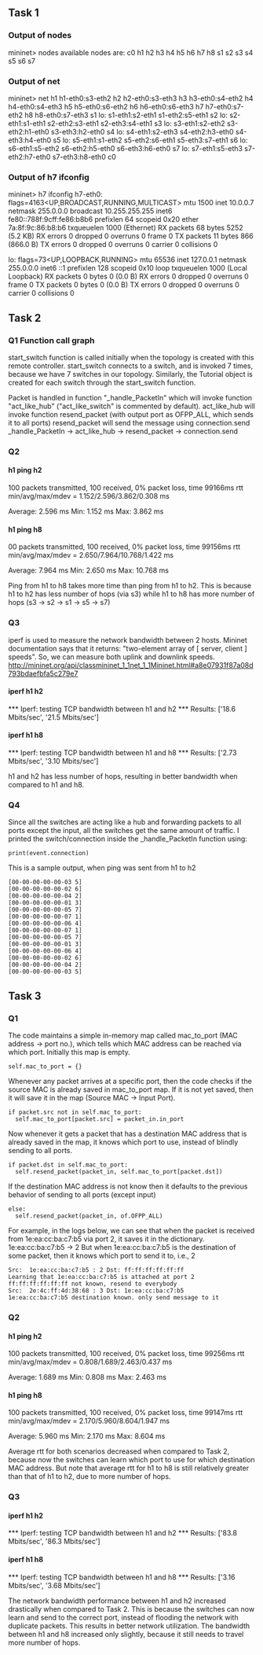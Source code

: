## Task 1
### Output of nodes

mininet> nodes
available nodes are: 
c0 h1 h2 h3 h4 h5 h6 h7 h8 s1 s2 s3 s4 s5 s6 s7

### Output of net

mininet> net
h1 h1-eth0:s3-eth2
h2 h2-eth0:s3-eth3
h3 h3-eth0:s4-eth2
h4 h4-eth0:s4-eth3
h5 h5-eth0:s6-eth2
h6 h6-eth0:s6-eth3
h7 h7-eth0:s7-eth2
h8 h8-eth0:s7-eth3
s1 lo:  s1-eth1:s2-eth1 s1-eth2:s5-eth1
s2 lo:  s2-eth1:s1-eth1 s2-eth2:s3-eth1 s2-eth3:s4-eth1
s3 lo:  s3-eth1:s2-eth2 s3-eth2:h1-eth0 s3-eth3:h2-eth0
s4 lo:  s4-eth1:s2-eth3 s4-eth2:h3-eth0 s4-eth3:h4-eth0
s5 lo:  s5-eth1:s1-eth2 s5-eth2:s6-eth1 s5-eth3:s7-eth1
s6 lo:  s6-eth1:s5-eth2 s6-eth2:h5-eth0 s6-eth3:h6-eth0
s7 lo:  s7-eth1:s5-eth3 s7-eth2:h7-eth0 s7-eth3:h8-eth0
c0

### Output of h7 ifconfig

mininet> h7 ifconfig
h7-eth0: flags=4163<UP,BROADCAST,RUNNING,MULTICAST>  mtu 1500
        inet 10.0.0.7  netmask 255.0.0.0  broadcast 10.255.255.255
        inet6 fe80::788f:9cff:fe86:b8b6  prefixlen 64  scopeid 0x20<link>
        ether 7a:8f:9c:86:b8:b6  txqueuelen 1000  (Ethernet)
        RX packets 68  bytes 5252 (5.2 KB)
        RX errors 0  dropped 0  overruns 0  frame 0
        TX packets 11  bytes 866 (866.0 B)
        TX errors 0  dropped 0 overruns 0  carrier 0  collisions 0

lo: flags=73<UP,LOOPBACK,RUNNING>  mtu 65536
        inet 127.0.0.1  netmask 255.0.0.0
        inet6 ::1  prefixlen 128  scopeid 0x10<host>
        loop  txqueuelen 1000  (Local Loopback)
        RX packets 0  bytes 0 (0.0 B)
        RX errors 0  dropped 0  overruns 0  frame 0
        TX packets 0  bytes 0 (0.0 B)
        TX errors 0  dropped 0 overruns 0  carrier 0  collisions 0

## Task 2

### Q1 Function call graph
start_switch function is called initially when the topology is created with this remote controller.
start_switch connects to a switch, and is invoked 7 times, because we have 7 switches in our topology.
Similarly, the Tutorial object is created for each switch through the start_switch function.

Packet is handled in function "_handle_PacketIn" which will invoke function "act_like_hub" ("act_like_switch" is commented by default).
act_like_hub will invoke function resend_packet (with output port as OFPP_ALL, which sends it to all ports)
resend_packet will send the message using connection.send
_handle_PacketIn -> act_like_hub -> resend_packet -> connection.send

### Q2
#### h1 ping h2
100 packets transmitted, 100 received, 0% packet loss, time 99166ms
rtt min/avg/max/mdev = 1.152/2.596/3.862/0.308 ms

Average: 2.596 ms
Min: 1.152 ms
Max: 3.862 ms

#### h1 ping h8
00 packets transmitted, 100 received, 0% packet loss, time 99156ms
rtt min/avg/max/mdev = 2.650/7.964/10.768/1.422 ms

Average: 7.964 ms
Min: 2.650 ms
Max: 10.768 ms

Ping from h1 to h8 takes more time than ping from h1 to h2.
This is because h1 to h2 has less number of hops (via s3) while h1 to h8 has more number of hops (s3 -> s2 -> s1 -> s5 -> s7)

### Q3
iperf is used to measure the network bandwidth between 2 hosts.
Mininet documentation says that it returns: "two-element array of [ server, client ] speeds".
So, we can measure both uplink and downlink speeds.
http://mininet.org/api/classmininet_1_1net_1_1Mininet.html#a8e07931f87a08d793bdaefbfa5c279e7

#### iperf h1 h2
*** Iperf: testing TCP bandwidth between h1 and h2 
*** Results: ['18.6 Mbits/sec', '21.5 Mbits/sec']

#### iperf h1 h8
*** Iperf: testing TCP bandwidth between h1 and h8 
*** Results: ['2.73 Mbits/sec', '3.10 Mbits/sec']

h1 and h2 has less number of hops, resulting in better bandwidth when compared to h1 and h8.

### Q4
Since all the switches are acting like a hub and forwarding packets to all ports except the input, all the switches get the same amount of traffic.
I printed the switch/connection inside the _handle_PacketIn function using:
```
print(event.connection)
```

This is a sample output, when ping was sent from h1 to h2
```
[00-00-00-00-00-03 5]
[00-00-00-00-00-02 6]
[00-00-00-00-00-04 2]
[00-00-00-00-00-01 3]
[00-00-00-00-00-05 7]
[00-00-00-00-00-07 1]
[00-00-00-00-00-06 4]
[00-00-00-00-00-07 1]
[00-00-00-00-00-05 7]
[00-00-00-00-00-01 3]
[00-00-00-00-00-06 4]
[00-00-00-00-00-02 6]
[00-00-00-00-00-04 2]
[00-00-00-00-00-03 5]
```

## Task 3

### Q1
The code maintains a simple in-memory map called mac_to_port (MAC address -> port no.), which tells which MAC address can be reached via which port.
Initially this map is empty.
```
self.mac_to_port = {}
```
Whenever any packet arrives at a specific port, then the code checks if the source MAC is already saved in mac_to_port map.
If it is not yet saved, then it will save it in the map (Source MAC -> Input Port).
```
if packet.src not in self.mac_to_port:
  self.mac_to_port[packet.src] = packet_in.in_port
```
Now whenever it gets a packet that has a destination MAC address that is already saved in the map, it knows which port to use, instead of blindly sending to all ports.
```
if packet.dst in self.mac_to_port:
  self.resend_packet(packet_in, self.mac_to_port[packet.dst])
```
If the destination MAC address is not know then it defaults to the previous behavior of sending to all ports (except input)
```
else:
  self.resend_packet(packet_in, of.OFPP_ALL)
```

For example, in the logs below, we can see that when the packet is received from 1e:ea:cc:ba:c7:b5 via port 2, it saves it in the dictionary.
1e:ea:cc:ba:c7:b5 -> 2
But when 1e:ea:cc:ba:c7:b5 is the destination of some packet, then it knows which port to send it to, i.e., 2

```
Src:  1e:ea:cc:ba:c7:b5 : 2 Dst: ff:ff:ff:ff:ff:ff
Learning that 1e:ea:cc:ba:c7:b5 is attached at port 2
ff:ff:ff:ff:ff:ff not known, resend to everybody
Src:  2e:4c:ff:4d:38:68 : 3 Dst: 1e:ea:cc:ba:c7:b5
1e:ea:cc:ba:c7:b5 destination known. only send message to it
```

### Q2

#### h1 ping h2
100 packets transmitted, 100 received, 0% packet loss, time 99256ms
rtt min/avg/max/mdev = 0.808/1.689/2.463/0.437 ms

Average: 1.689 ms
Min: 0.808 ms
Max: 2.463 ms

#### h1 ping h8
100 packets transmitted, 100 received, 0% packet loss, time 99147ms
rtt min/avg/max/mdev = 2.170/5.960/8.604/1.947 ms

Average: 5.960 ms
Min: 2.170 ms
Max: 8.604 ms

Average rtt for both scenarios decreased when compared to Task 2, because now the switches can learn which port to use for which destination MAC address.
But note that average rtt for h1 to h8 is still relatively greater than that of h1 to h2, due to more number of hops.

### Q3
#### iperf h1 h2
*** Iperf: testing TCP bandwidth between h1 and h2 
*** Results: ['83.8 Mbits/sec', '86.3 Mbits/sec']

#### iperf h1 h8
*** Iperf: testing TCP bandwidth between h1 and h8 
*** Results: ['3.16 Mbits/sec', '3.68 Mbits/sec']

The network bandwidth performance between h1 and h2 increased drastically when compared to Task 2. This is because the switches can now learn and send to the correct port, instead of flooding the network with duplicate packets. This results in better network utilization.
The bandwidth between h1 and h8 increased only slightly, because it still needs to travel more number of hops.